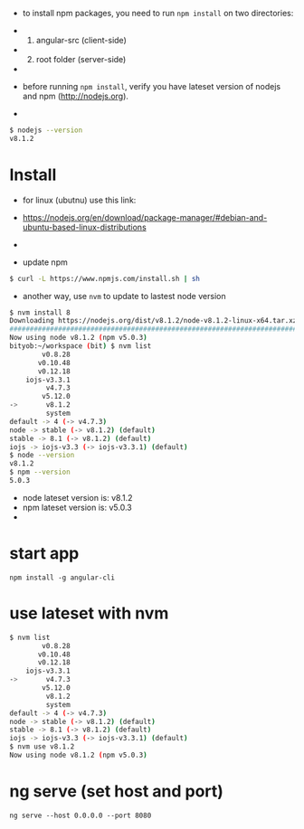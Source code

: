 - to install npm packages, you need to run `npm install` on two directories:
-   1. angular-src (client-side)
-   2. root folder (server-side)
-   

- before running `npm install`, verify you have lateset version of nodejs and npm (http://nodejs.org).
- 

```bash
$ nodejs --version
v8.1.2
```

# Install
- for linux (ubutnu) use this link: 
- https://nodejs.org/en/download/package-manager/#debian-and-ubuntu-based-linux-distributions
- 

- update npm
```bash
$ curl -L https://www.npmjs.com/install.sh | sh
```

- another way, use `nvm` to update to lastest node version
```bash
$ nvm install 8
Downloading https://nodejs.org/dist/v8.1.2/node-v8.1.2-linux-x64.tar.xz...
######################################################################## 100.0%
Now using node v8.1.2 (npm v5.0.3)
bityob:~/workspace (bit) $ nvm list
        v0.8.28
       v0.10.48
       v0.12.18
    iojs-v3.3.1
         v4.7.3
        v5.12.0
->       v8.1.2
         system
default -> 4 (-> v4.7.3)
node -> stable (-> v8.1.2) (default)
stable -> 8.1 (-> v8.1.2) (default)
iojs -> iojs-v3.3 (-> iojs-v3.3.1) (default)
$ node --version
v8.1.2
$ npm --version
5.0.3
```

- node lateset version is: v8.1.2
- npm lateset version is: v5.0.3
- 


# start app
`npm install -g angular-cli`

# use lateset with nvm
```bash
$ nvm list                                                                                                                     
        v0.8.28                                                                                                                                         
       v0.10.48                                                                                                                                         
       v0.12.18                                                                                                                                         
    iojs-v3.3.1                                                                                                                                         
->       v4.7.3                                                                                                                                         
        v5.12.0                                                                                                                                         
         v8.1.2                                                                                                                                         
         system                                                                                                                                         
default -> 4 (-> v4.7.3)                                                                                                                                
node -> stable (-> v8.1.2) (default)                                                                                                                    
stable -> 8.1 (-> v8.1.2) (default)                                                                                                                     
iojs -> iojs-v3.3 (-> iojs-v3.3.1) (default)                                                                                                            
$ nvm use v8.1.2                                                                                                               
Now using node v8.1.2 (npm v5.0.3)
```


# ng serve (set host and port)
`ng serve --host 0.0.0.0 --port 8080`
